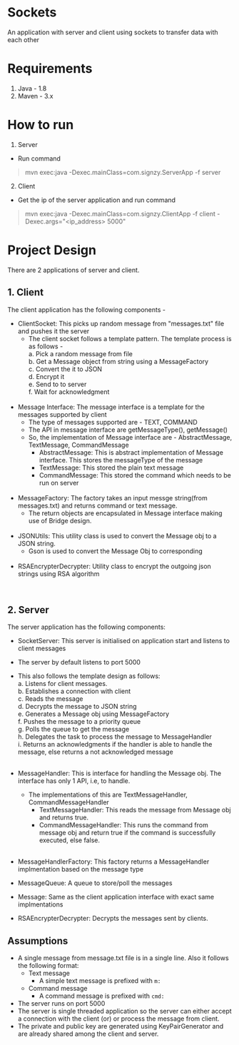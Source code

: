 # Sockets
An application with server and client using sockets to transfer data with each other

# Requirements
1. Java - 1.8
2. Maven - 3.x

# How to run

1. Server
  - Run command 
  > mvn exec:java -Dexec.mainClass=com.signzy.ServerApp -f server
2. Client
  - Get the ip of the server application and run command 
  > mvn exec:java -Dexec.mainClass=com.signzy.ClientApp -f client -Dexec.args="<ip_address> 5000"

# Project Design

There are 2 applications of server and client. 

## 1. Client

The client application has the following components -
  - ClientSocket: This picks up random message from "messages.txt" file and pushes it the server
    - The client socket follows a template pattern. The template process is as follows -<br>
      a. Pick a random message from file<br>
      b. Get a Message object from string using a MessageFactory<br>
      c. Convert the it to JSON<br>
      d. Encrypt it<br>
      e. Send to to server<br>
      f. Wait for acknowledgment<br>
      <br>
  - Message Interface: The message interface is a template for the messages supported by client
    - The type of messages supported are - TEXT, COMMAND
    - The API in message interface are getMessageType(), getMessage()
    - So, the implementation of Message interface are - AbstractMessage, TextMessage, CommandMessage
      - AbstractMessage: This is abstract implementation of Message interface. This stores the messageType of the message
      - TextMessage: This stored the plain text message
      - CommandMessage: This stored the command which needs to be run on server
    <br>
  - MessageFactory: The factory takes an input messge string(from messages.txt) and returns command or text message. 
    - The return objects are encapsulated in Message interface making use of Bridge design.
    <br>
  - JSONUtils: This utility class is used to convert the Message obj to a JSON string. 
    - Gson is used to convert the Message Obj to corresponding 
    <br>
  - RSAEncrypterDecrypter: Utility class to encrypt the outgoing json strings using RSA algorithm
  
<br>
  
## 2. Server

The server application has the following components:
 - SocketServer: This server is initialised on application start and listens to client messages
  - The server by default listens to port 5000
  - This also follows the template design as follows:<br>
    a. Listens for client messages.<br>
    b. Establishes a connection with client<br>
    c. Reads the message<br>
    d. Decrypts the message to JSON string<br>
    e. Generates a Message obj using MessageFactory<br>
    f. Pushes the message to a priority queue<br>
    g. Polls the queue to get the message<br>
    h. Delegates the task to process the message to MessageHandler<br>
    i. Returns an acknowledgments if the handler is able to handle the message, else returns a not acknowledged message<br>
    <br>
- MessageHandler: This is interface for handling the Message obj. The interface has only 1 API, i.e, to handle.
  - The implementations of this are TextMessageHandler, CommandMessageHandler
    - TextMessageHandler: This reads the message from Message obj and returns true.
    - CommandMessageHandler: This runs the command from message obj and return true if the command is successfully executed, else false.
  <br>
- MessageHandlerFactory: This factory returns a MessageHandler implmentation based on the message type

- MessageQueue: A queue to store/poll the messages

- Message: Same as the client application interface with exact same implmentations

- RSAEncrypterDecrypter: Decrypts the messages sent by clients.

## Assumptions

- A single message from message.txt file is in a single line. Also it follows the following format:
  - Text message
    - A simple text message is prefixed with `m:`
  - Command message
    - A command message is prefixed with `cmd:`
- The server runs on port 5000
- The server is single threaded application so the server can either accept a connection with the client (or) or process the message from client.
- The private and public key are generated using KeyPairGenerator and are already shared among the client and server.
